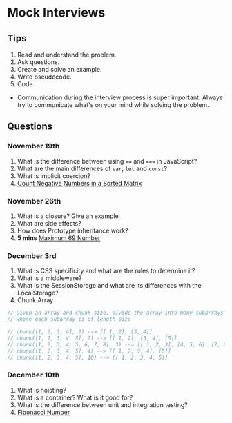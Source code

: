 # Mock Interviews

## Tips

1. Read and understand the problem.
2. Ask questions.
3. Create and solve an example.
4. Write pseudocode.
5. Code.
- Communication during the interview process is super important. Always try to communicate what's on your mind while solving the problem.

## Questions

### November 19th

1. What is the difference between using `==` and `===` in JavaScript?
2. What are the main differences of `var`, `let` and `const`?
3. What is implicit coercion?
4. [Count Negative Numbers in a Sorted Matrix](https://leetcode.com/problems/count-negative-numbers-in-a-sorted-matrix/)

### November 26th

1. What is a closure? Give an example
1. What are side effects?
1. How does Prototype inheritance work?
1. **5 mins** [Maximum 69 Number](https://leetcode.com/problems/maximum-69-number/)

### December 3rd

1. What is CSS specificity and what are the rules to determine it?
1. What is a middleware?
1. What is the SessionStorage and what are its differences with the LocalStorage?
1. Chunk Array

```javascript
// Given an array and chunk size, divide the array into many subarrays
// where each subarray is of length size

// chunk([1, 2, 3, 4], 2) --> [[ 1, 2], [3, 4]]
// chunk([1, 2, 3, 4, 5], 2) --> [[ 1, 2], [3, 4], [5]]
// chunk([1, 2, 3, 4, 5, 6, 7, 8], 3) --> [[ 1, 2, 3], [4, 5, 6], [7, 8]]
// chunk([1, 2, 3, 4, 5], 4) --> [[ 1, 2, 3, 4], [5]]
// chunk([1, 2, 3, 4, 5], 10) --> [[ 1, 2, 3, 4, 5]]
```

### December 10th

1. What is hoisting?
1. What is a container? What is it good for?
1. What is the difference between unit and integration testing?
1. [Fibonacci Number](https://leetcode.com/problems/fibonacci-number/)
